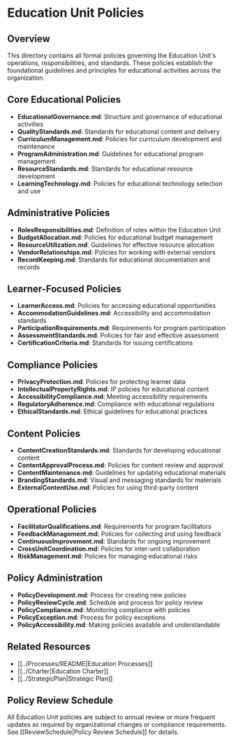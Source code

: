 # Education Unit Policies

## Overview
This directory contains all formal policies governing the Education Unit's operations, responsibilities, and standards. These policies establish the foundational guidelines and principles for educational activities across the organization.

## Core Educational Policies
- **EducationalGovernance.md**: Structure and governance of educational activities
- **QualityStandards.md**: Standards for educational content and delivery
- **CurriculumManagement.md**: Policies for curriculum development and maintenance
- **ProgramAdministration.md**: Guidelines for educational program management
- **ResourceStandards.md**: Standards for educational resource development
- **LearningTechnology.md**: Policies for educational technology selection and use

## Administrative Policies
- **RolesResponsibilities.md**: Definition of roles within the Education Unit
- **BudgetAllocation.md**: Policies for educational budget management
- **ResourceUtilization.md**: Guidelines for effective resource allocation
- **VendorRelationships.md**: Policies for working with external vendors
- **RecordKeeping.md**: Standards for educational documentation and records

## Learner-Focused Policies
- **LearnerAccess.md**: Policies for accessing educational opportunities
- **AccommodationGuidelines.md**: Accessibility and accommodation standards
- **ParticipationRequirements.md**: Requirements for program participation
- **AssessmentStandards.md**: Policies for fair and effective assessment
- **CertificationCriteria.md**: Standards for issuing certifications

## Compliance Policies
- **PrivacyProtection.md**: Policies for protecting learner data
- **IntellectualPropertyRights.md**: IP policies for educational content
- **AccessibilityCompliance.md**: Meeting accessibility requirements
- **RegulatoryAdherence.md**: Compliance with educational regulations
- **EthicalStandards.md**: Ethical guidelines for educational practices

## Content Policies
- **ContentCreationStandards.md**: Standards for developing educational content
- **ContentApprovalProcess.md**: Policies for content review and approval
- **ContentMaintenance.md**: Guidelines for updating educational materials
- **BrandingStandards.md**: Visual and messaging standards for materials
- **ExternalContentUse.md**: Policies for using third-party content

## Operational Policies
- **FacilitatorQualifications.md**: Requirements for program facilitators
- **FeedbackManagement.md**: Policies for collecting and using feedback
- **ContinuousImprovement.md**: Standards for ongoing improvement
- **CrossUnitCoordination.md**: Policies for inter-unit collaboration
- **RiskManagement.md**: Policies for managing educational risks

## Policy Administration
- **PolicyDevelopment.md**: Process for creating new policies
- **PolicyReviewCycle.md**: Schedule and process for policy review
- **PolicyCompliance.md**: Monitoring compliance with policies
- **PolicyException.md**: Process for policy exceptions
- **PolicyAccessibility.md**: Making policies available and understandable

## Related Resources
- [[../Processes/README|Education Processes]]
- [[../Charter|Education Charter]]
- [[../StrategicPlan|Strategic Plan]]

## Policy Review Schedule
All Education Unit policies are subject to annual review or more frequent updates as required by organizational changes or compliance requirements. See [[ReviewSchedule|Policy Review Schedule]] for details. 
